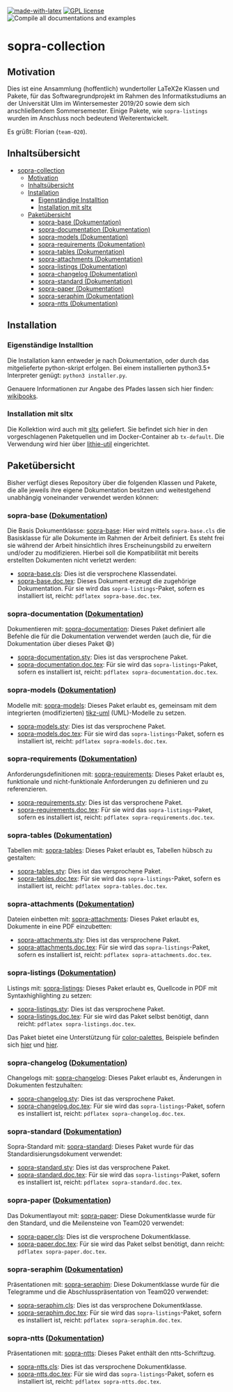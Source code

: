 [![made-with-latex](https://img.shields.io/badge/Made%20with-LaTeX-1f425f.svg)](https://www.latex-project.org/) [![GPL license](https://img.shields.io/badge/License-GPL-blue.svg)](http://perso.crans.org/besson/LICENSE.html) ![Compile all documentations and examples](https://github.com/EagleoutIce/sopra-collection/workflows/Compile%20all%20documentations%20and%20examples/badge.svg)

# sopra-collection

## Motivation

Dies ist eine Ansammlung (hoffentlich) wundertoller LaTeX2e Klassen und Pakete, für das Softwaregrundprojekt
im Rahmen des Informatikstudiums an der Universität Ulm im Wintersemester 2019/20 sowie dem sich anschließendem
Sommersemester.
Einige Pakete, wie `sopra-listings` wurden im Anschluss noch bedeutend Weiterentwickelt.

Es grüßt: Florian (`team-020`).

## Inhaltsübersicht

- [sopra-collection](#sopra-collection)
  - [Motivation](#motivation)
  - [Inhaltsübersicht](#inhaltsübersicht)
  - [Installation](#installation)
    - [Eigenständige Installtion](#eigenständige-installtion)
    - [Installation mit sltx](#installation-mit-sltx)
  - [Paketübersicht](#paketübersicht)
    - [sopra-base (Dokumentation)](#sopra-base-dokumentation)
    - [sopra-documentation (Dokumentation)](#sopra-documentation-dokumentation)
    - [sopra-models (Dokumentation)](#sopra-models-dokumentation)
    - [sopra-requirements (Dokumentation)](#sopra-requirements-dokumentation)
    - [sopra-tables (Dokumentation)](#sopra-tables-dokumentation)
    - [sopra-attachments (Dokumentation)](#sopra-attachments-dokumentation)
    - [sopra-listings (Dokumentation)](#sopra-listings-dokumentation)
    - [sopra-changelog (Dokumentation)](#sopra-changelog-dokumentation)
    - [sopra-standard (Dokumentation)](#sopra-standard-dokumentation)
    - [sopra-paper (Dokumentation)](#sopra-paper-dokumentation)
    - [sopra-seraphim (Dokumentation)](#sopra-seraphim-dokumentation)
    - [sopra-ntts (Dokumentation)](#sopra-ntts-dokumentation)

## Installation

### Eigenständige Installtion

Die Installation kann entweder je nach Dokumentation, oder durch das mitgelieferte python-skript erfolgen. Bei
einem installierten python3.5+ Interpreter genügt:
`python3 installer.py`.

Genauere Informationen zur Angabe des Pfades lassen sich hier finden: [wikibooks](https://en.wikibooks.org/wiki/LaTeX/Installing_Extra_Packages).

### Installation mit sltx

Die Kollektion wird auch mit [sltx](https://github.com/EagleoutIce/sltx) geliefert.
Sie befindet sich hier in den vorgeschlagenen Paketquellen und im Docker-Container ab `tx-default`.
Die Verwendung wird hier über [lithie-util](https://github.com/EagleoutIce/lithie-util) eingerichtet.

## Paketübersicht

Bisher verfügt dieses Repository über die folgenden Klassen und Pakete, die alle jeweils ihre eigene Dokumentation
besitzen und weitestgehend unabhängig voneinander verwendet werden können:

### sopra-base ([Dokumentation](https://media.githubusercontent.com/media/EagleoutIce/sopra-collection/gh-pages/sopra-base/sopra-base.doc.pdf))

Die Basis Dokumentklasse: [sopra-base](sopra-base):
  Hier wird mittels `sopra-base.cls` die Basisklasse für alle Dokumente im Rahmen der Arbeit definiert.
  Es steht frei sie während der Arbeit hinsichtlich ihres Erscheinungsbild zu erweitern und/oder zu
  modifizieren. Hierbei soll die Kompatibilität mit bereits erstellten Dokumenten nicht verletzt werden:

- [sopra-base.cls](sopra-base/sopra-base.cls): Dies ist die versprochene Klassendatei.
- [sopra-base.doc.tex](sopra-base/sopra-base.doc.tex): Dieses Dokument erzeugt die zugehörige Dokumentation. Für sie wird das `sopra-listings`-Paket, sofern es installiert ist, reicht: `pdflatex sopra-base.doc.tex`.

### sopra-documentation ([Dokumentation](https://media.githubusercontent.com/media/EagleoutIce/sopra-collection/gh-pages/sopra-documentation/sopra-documentation.doc.pdf))

Dokumentieren mit: [sopra-documentation](sopra-documentation):
  Dieses Paket definiert alle Befehle die für die Dokumentation verwendet werden (auch die, für die Dokumentation über dieses Paket :smile:)

- [sopra-documentation.sty](sopra-documentation/sopra-documentation.sty): Dies ist das versprochene Paket.
- [sopra-documentation.doc.tex](sopra-documentation/sopra-documentation.doc.tex): Für sie wird das `sopra-listings`-Paket, sofern es installiert ist, reicht: `pdflatex sopra-documentation.doc.tex`.

### sopra-models ([Dokumentation](https://media.githubusercontent.com/media/EagleoutIce/sopra-collection/gh-pages/sopra-models/sopra-models.doc.pdf))

Modelle mit: [sopra-models](sopra-models):
  Dieses Paket erlaubt es, gemeinsam mit dem integrierten (modifizierten) [tikz-uml](https://perso.ensta-paris.fr/~kielbasi/tikzuml/) (UML)-Modelle zu setzen.

- [sopra-models.sty](sopra-models/sopra-models.sty): Dies ist das versprochene Paket.
- [sopra-models.doc.tex](sopra-models/sopra-models.doc.tex): Für sie wird das `sopra-listings`-Paket, sofern es installiert ist, reicht: `pdflatex sopra-models.doc.tex`.

### sopra-requirements ([Dokumentation](https://media.githubusercontent.com/media/EagleoutIce/sopra-collection/gh-pages/sopra-requirements/sopra-requirements.doc.pdf))

Anforderungsdefinitionen mit: [sopra-requirements](sopra-requirements):
  Dieses Paket erlaubt es, funktionale und nicht-funktionale Anforderungen zu definieren und zu referenzieren.

- [sopra-requirements.sty](sopra-requirements/sopra-requirements.sty): Dies ist das versprochene Paket.
- [sopra-requirements.doc.tex](sopra-requirements/sopra-requirements.doc.tex): Für sie wird das `sopra-listings`-Paket, sofern es installiert ist, reicht: `pdflatex sopra-requirements.doc.tex`.

### sopra-tables ([Dokumentation](https://media.githubusercontent.com/media/EagleoutIce/sopra-collection/gh-pages/sopra-tables/sopra-tables.doc.pdf))

Tabellen mit: [sopra-tables](sopra-tables):
  Dieses Paket erlaubt es, Tabellen hübsch zu gestalten:

- [sopra-tables.sty](sopra-tables/sopra-tables.sty): Dies ist das versprochene Paket.
- [sopra-tables.doc.tex](sopra-tables/sopra-tables.doc.tex): Für sie wird das `sopra-listings`-Paket, sofern es installiert ist, reicht: `pdflatex sopra-tables.doc.tex`.

### sopra-attachments ([Dokumentation](https://media.githubusercontent.com/media/EagleoutIce/sopra-collection/gh-pages/sopra-attachments/sopra-attachments.doc.pdf))

Dateien einbetten mit: [sopra-attachments](sopra-attachments):
  Dieses Paket erlaubt es, Dokumente in eine PDF einzubetten:

- [sopra-attachments.sty](sopra-attachments/sopra-attachments.sty): Dies ist das versprochene Paket.
- [sopra-attachments.doc.tex](sopra-attachments/sopra-attachments.doc.tex): Für sie wird das `sopra-listings`-Paket, sofern es installiert ist, reicht: `pdflatex sopra-attachments.doc.tex`.

### sopra-listings ([Dokumentation](https://media.githubusercontent.com/media/EagleoutIce/sopra-collection/gh-pages/sopra-listings/sopra-listings.doc.pdf))

Listings mit: [sopra-listings](sopra-listings):
  Dieses Paket erlaubt es, Quellcode in PDF mit Syntaxhighlighting zu setzen:

- [sopra-listings.sty](sopra-listings/sopra-listings.sty): Dies ist das versprochene Paket.
- [sopra-listings.doc.tex](sopra-listings/sopra-listings.doc.tex): Für sie wird das Paket selbst benötigt, dann reicht: `pdflatex sopra-listings.doc.tex`.

Das Paket bietet eine Unterstützung für [color-palettes](https://github.com/EagleoutIce/color-palettes), Beispiele befinden sich [hier](https://media.githubusercontent.com/media/EagleoutIce/sopra-collection/gh-pages/sopra-listings/examples/cp-listings.example.pdf) und [hier](https://media.githubusercontent.com/media/EagleoutIce/sopra-collection/gh-pages/sopra-tables/examples/cp-tables.example.pdf).

### sopra-changelog ([Dokumentation](https://media.githubusercontent.com/media/EagleoutIce/sopra-collection/gh-pages/sopra-changelog/sopra-changelog.doc.pdf))

Changelogs mit: [sopra-changelog](sopra-changelog):
  Dieses Paket erlaubt es, Änderungen in Dokumenten festzuhalten:

- [sopra-changelog.sty](sopra-changelog/sopra-changelog.sty): Dies ist das versprochene Paket.
- [sopra-changelog.doc.tex](sopra-changelog/sopra-changelog.doc.tex): Für sie wird das `sopra-listings`-Paket, sofern es installiert ist, reicht: `pdflatex sopra-changelog.doc.tex`.

### sopra-standard ([Dokumentation](https://media.githubusercontent.com/media/EagleoutIce/sopra-collection/gh-pages/sopra-standard/sopra-standard.doc.pdf))

Sopra-Standard mit: [sopra-standard](sopra-standard):
  Dieses Paket wurde für das Standardisierungsdokument verwendet:

- [sopra-standard.sty](sopra-standard/sopra-standard.sty): Dies ist das versprochene Paket.
- [sopra-standard.doc.tex](sopra-standard/sopra-standard.doc.tex): Für sie wird das `sopra-listings`-Paket, sofern es installiert ist, reicht: `pdflatex sopra-standard.doc.tex`.

### sopra-paper ([Dokumentation](https://media.githubusercontent.com/media/EagleoutIce/sopra-collection/gh-pages/sopra-paper/sopra-paper.doc.pdf))

Das Dokumentlayout mit: [sopra-paper](sopra-paper):
  Diese Dokumentklasse wurde für den Standard, und die Meilensteine von Team020 verwendet:

- [sopra-paper.cls](sopra-paper/sopra-paper.cls): Dies ist die versprochene Dokumentklasse.
- [sopra-paper.doc.tex](sopra-listings/sopra-paper.doc.tex): Für sie wird das Paket selbst benötigt, dann reicht: `pdflatex sopra-paper.doc.tex`.

### sopra-seraphim ([Dokumentation](https://media.githubusercontent.com/media/EagleoutIce/sopra-collection/gh-pages/sopra-seraphim/sopra-seraphim.doc.pdf))

Präsentationen mit: [sopra-seraphim](sopra-seraphim):
  Diese Dokumentklasse wurde für die Telegramme und die Abschlusspräsentation von Team020 verwendet:

- [sopra-seraphim.cls](sopra-changelog/sopra-seraphim.cls): Dies ist das versprochene Dokumentklasse.
- [sopra-seraphim.doc.tex](sopra-changelog/sopra-seraphim.doc.tex): Für sie wird das `sopra-listings`-Paket, sofern es installiert ist, reicht: `pdflatex sopra-seraphim.doc.tex`.

### sopra-ntts ([Dokumentation](https://media.githubusercontent.com/media/EagleoutIce/sopra-collection/gh-pages/sopra-ntts/sopra-ntts.doc.pdf))

Präsentationen mit: [sopra-ntts](sopra-ntts):
  Dieses Paket enthält den ntts-Schriftzug.

- [sopra-ntts.cls](sopra-changelog/sopra-ntts.cls): Dies ist das versprochene Dokumentklasse.
- [sopra-ntts.doc.tex](sopra-changelog/sopra-ntts.doc.tex): Für sie wird das `sopra-listings`-Paket, sofern es installiert ist, reicht: `pdflatex sopra-ntts.doc.tex`.
